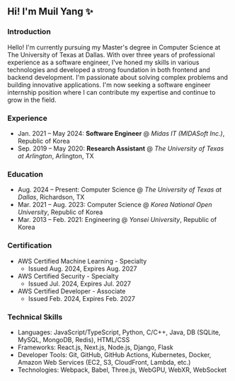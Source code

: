 ## Hi! I'm Muil Yang ✨

### Introduction

Hello! I'm currently pursuing my Master's degree in Computer Science at The University of Texas at Dallas. With over three years of professional experience as a software engineer, I've honed my skills in various technologies and developed a strong foundation in both frontend and backend development. I'm passionate about solving complex problems and building innovative applications. I'm now seeking a software engineer internship position where I can contribute my expertise and continue to grow in the field.


### Experience

- Jan. 2021 – May 2024: **Software Engineer** @ _Midas IT (MIDASoft Inc.)_, Republic of Korea
- Sep. 2019 – May 2020: **Research Assistant** @ _The University of Texas at Arlington_, Arlington, TX

### Education

- Aug. 2024 – Present: Computer Science @ _The University of Texas at Dallas_, Richardson, TX
- Mar. 2021 – Aug. 2023: Computer Science @ _Korea National Open University_, Republic of Korea
- Mar. 2013 – Feb. 2021: Engineering @ _Yonsei University_, Republic of Korea

### Certification

- AWS Certified Machine Learning - Specialty
  - Issued Aug. 2024, Expires Aug. 2027
- AWS Certified Security - Specialty
  - Issued Jul. 2024, Expires Jul. 2027
- AWS Certified Developer - Associate
  - Issued Feb. 2024, Expires Feb. 2027

### Technical Skills

- Languages: JavaScript/TypeScript, Python, C/C++, Java, DB (SQLite, MySQL, MongoDB, Redis), HTML/CSS
- Frameworks: React.js, Next.js, Node.js, Django, Flask
- Developer Tools: Git, GitHub, GitHub Actions, Kubernetes, Docker, Amazon Web Services (EC2, S3, CloudFront, Lambda, etc.)
- Technologies: Webpack, Babel, Three.js, WebGPU, WebXR, WebSocket
